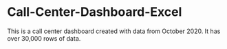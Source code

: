 # Call-Center-Dashboard-Excel
This is a call center dashboard created with data from October 2020. It has over 30,000 rows of data.

